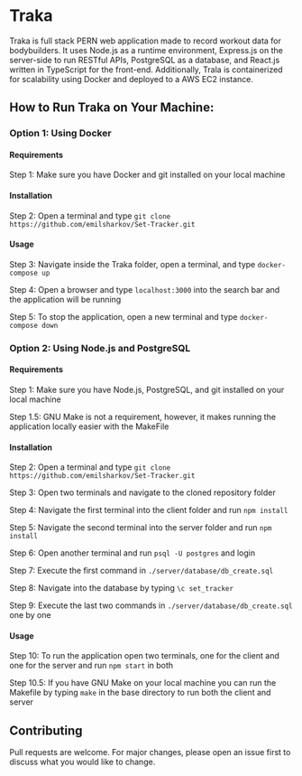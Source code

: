 # Traka

Traka is full stack PERN web application made to record workout data for bodybuilders. It uses Node.js as a runtime environment, Express.js on the server-side to run RESTful APIs, PostgreSQL as a database, and React.js written in TypeScript for the front-end. Additionally, Trala is containerized for scalability using Docker and deployed to a AWS EC2 instance.

## How to Run Traka on Your Machine:

### Option 1: Using Docker

#### Requirements

Step 1: Make sure you have Docker and git installed on your local machine

#### Installation

Step 2: Open a terminal and type ```git clone https://github.com/emilsharkov/Set-Tracker.git```

#### Usage

Step 3: Navigate inside the Traka folder, open a terminal, and type ```docker-compose up```

Step 4: Open a browser and type ```localhost:3000``` into the search bar and the application will be running

Step 5: To stop the application, open a new terminal and type ```docker-compose down```

### Option 2: Using Node.js and PostgreSQL

#### Requirements

Step 1: Make sure you have Node.js, PostgreSQL, and git installed on your local machine

Step 1.5: GNU Make is not a requirement, however, it makes running the application locally easier with the MakeFile

#### Installation

Step 2: Open a terminal and type ```git clone https://github.com/emilsharkov/Set-Tracker.git```

Step 3: Open two terminals and navigate to the cloned repository folder

Step 4: Navigate the first terminal into the client folder and run ```npm install```

Step 5: Navigate the second terminal into the server folder and run ```npm install```

Step 6: Open another terminal and run ```psql -U postgres``` and login

Step 7: Execute the first command in ```./server/database/db_create.sql```

Step 8: Navigate into the database by typing ```\c set_tracker```

Step 9: Execute the last two commands in ```./server/database/db_create.sql``` one by one

#### Usage

Step 10: To run the application open two terminals, one for the client and one for the server and run ```npm start``` in both

Step 10.5: If you have GNU Make on your local machine you can run the Makefile by typing ```make``` in the base directory to run both the client and server 

## Contributing

Pull requests are welcome. For major changes, please open an issue first to discuss what you would like to change.

